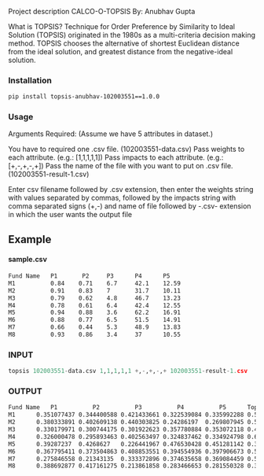 Project description
CALCO-O-TOPSIS
By: Anubhav Gupta

What is TOPSIS?
Technique for Order Preference by Similarity to Ideal Solution (TOPSIS) originated in the 1980s as a multi-criteria decision making method. TOPSIS chooses the alternative of shortest Euclidean distance from the ideal solution, and greatest distance from the negative-ideal solution.

### Installation
```bash
pip install topsis-anubhav-102003551==1.0.0
```


### Usage

Arguments Required:
(Assume we have 5  attributes in dataset.)

You have to required one .csv file. (102003551-data.csv)
Pass weights to each attribute. (e.g.: [1,1,1,1,1])
Pass impacts to each attribute. (e.g.: [+,-,+,-,+])
Pass the name of the file with you want to put on .csv file. (102003551-result-1.csv)


Enter csv filename followed by .csv extension, then enter the weights string with values separated by commas, followed by the impacts string with comma separated signs (+,-) and name of file followed by -.csv- extension in which the user wants the output file

## Example
#### sample.csv
```bash
Fund Name	P1	     P2     P3	    P4	    P5
M1	        0.84	0.71	6.7	    42.1	12.59
M2	        0.91	0.83	7	    31.7	10.11
M3	        0.79	0.62	4.8	    46.7	13.23
M4	        0.78	0.61	6.4	    42.4	12.55
M5	        0.94	0.88	3.6	    62.2	16.91
M6	        0.88	0.77	6.5	    51.5	14.91
M7	        0.66	0.44	5.3	    48.9	13.83
M8	        0.93	0.86	3.4	    37	    10.55

```

### INPUT
```python
topsis 102003551-data.csv 1,1,1,1,1 +,-,+,-,+ 102003551-result-1.csv
```

### OUTPUT

```bash
Fund Name	P1	        P2	        P3	        P4	        P5	    Topsis Score	Rank
M1	    0.351077437	0.344400588	0.421433661	0.322539084	0.335992288	0.594551725	    2
M2	    0.380333891	0.402609138	0.440303825	0.24286197	0.269807945	0.566246179	    3
M3	    0.330179971	0.300744175	0.301922623	0.357780884	0.353072118	0.485394123	    6
M4	    0.326000478	0.295893463	0.402563497	0.324837462	0.334924798	0.612775882	    1
M5	    0.39287237	0.4268627	0.226441967	0.476530428	0.451281142	0.361550918	    8
M6	    0.367795411	0.373504863	0.408853551	0.394554936	0.397906673	0.538764066	    5
M7	    0.275846558	0.21343135	0.333372896	0.374635658	0.369084459	0.560458621	    4
M8	    0.388692877	0.417161275	0.213861858	0.283466653	0.281550328	0.38966293	    7
```